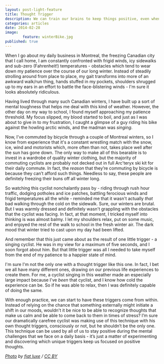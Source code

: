 ```yaml
---
layout: post-light-feature
title: Thought Trigger
description: We can train our brains to keep things positive, even when we're pushed to our limits. 
categories: articles
date: 2014-02-28
image: 
        feature: winterBike.jpg
published: true
---
```

When I go about my daily business in Montreal, the freezing Canadian city that I call home, I am constantly confronted with frigid winds, icy sidewalks and sub-zero (Fahrenheit!) temperatures - obstacles which tend to wear down my patience over the course of our long winter. Instead of steadily strolling around from place to place, my gait transforms into more of an awkward walk/run thing, hands stuffed in my pockets, shoulders shrugged up to my ears in an effort to battle the face-blistering winds - I'm sure it looks absolutely ridiculous. 

Having lived through many such Canadian winters, I have built up a sort of mental toughness that helps me deal with this kind of weather. However, the other day on my way to school, I found myself approaching my patience threshold. My focus slipped, my blood started to boil, and just as I was about to give in to my frustration, I caught a glimpse of a guy riding his bike against the howling arctic winds, and the madman was _singing_. 

Now, I've commuted by bicycle through a couple of Montreal winters, so I know from experience that it's a constant wrestling match with the snow, ice, wind and motorists which, more often than not, takes place well after the sun has gone down. The only way to make all of this bearable is to invest in a wardrobe of quality winter clothing, but the majority of commuting cyclists are probably not decked out in full Arc'teryx ski kit for their daily commute. In fact, the *reason* that they’re commuting by bicycle is because they can’t afford such things. Needless to say, these people are definitely freezing their buns off all winter long. 

So watching this cyclist nonchalantly pass by - riding through rush hour traffic, dodging potholes and ice patches, battling ferocious winds and frigid temperatures all the while - reminded me that it wasn't actually *that* bad walking through the cold on the sidewalk. Sure, our winters are brutal. But I was warmly dressed and definitely wasn't grappling with the obstacles that the cyclist was facing. In fact, at that moment, I tricked myself into thinking is was almost balmy. I let my shoulders relax, put on some music, and enjoyed the rest of the walk to school in the fresh winter air. The dark mood that winter tried to cast upon my day had been lifted. 

And remember that this just came about as the result of one little trigger - a singing cyclist. He was in my view for a maximum of five seconds, and I soon forgot about him. But that little trigger was all I needed to take myself from the end of my patience to a happier state of mind. 

I'm sure I'm not the only one with a thought trigger like this one. In fact, I bet we all have many different ones, drawing on our previous life experiences to create them. For me, a cyclist singing in this weather made an especially large impact because I've *been* that cyclist, and I know how cold the experience can be. So if he was able to relax, then I was definitely capable of doing the same. 

With enough practice, we can start to have these triggers come from within. Instead of relying on the chance that something externally might initiate a shift in our moods, wouldn't it be nice to be able to recognize thoughts that make us calm and be able to come back to them in times of stress? I’m sure our dramatically carefree cyclist was making use of this technique with his own thought triggers, consciously or not, but he shouldn’t be the only one. This technique can be used by all of us to stay positive during the mental challenges that we face on a daily basis - it’s just a matter of experimenting and discovering which unique triggers keep us focused on positive thoughts. 

*[Photo](http://www.flickr.com/photos/fiatluxe/98749087/sizes/o/in/photostream/) by [fiat luxe](http://www.flickr.com/photos/fiatluxe/) / [CC BY](http://creativecommons.org/licenses/by-nd/2.0/)*

